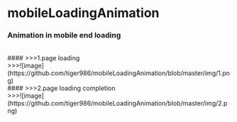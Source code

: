 # mobileLoadingAnimation
### Animation in mobile end loading
<br>
#### >>>1.page loading
<br>
>>>![image](https://github.com/tiger986/mobileLoadingAnimation/blob/master/img/1.png)
<br>
#### >>>2.page loading completion
<br>
>>>![image](https://github.com/tiger986/mobileLoadingAnimation/blob/master/img/2.png)

